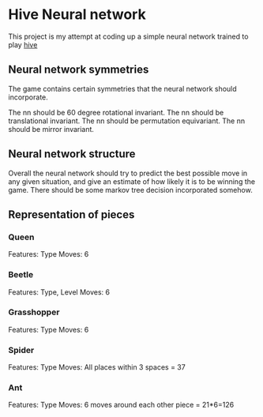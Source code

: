# Hive Neural network

This project is my attempt at coding up a simple neural network trained to play [hive](https://boardgamegeek.com/boardgame/2655/hive)

## Neural network symmetries
The game contains certain symmetries that the neural network should incorporate.

The nn should be 60 degree rotational invariant.
The nn should be translational invariant.
The nn should be permutation equivariant. 
The nn should be mirror invariant.

## Neural network structure
Overall the neural network should try to predict the best possible move in any given situation, and give an estimate of how likely it is to be winning the game.
There should be some markov tree decision incorporated somehow.

## Representation of pieces

### Queen
Features: Type
Moves: 6

### Beetle
Features: Type, Level
Moves: 6

### Grasshopper
Features: Type
Moves: 6

### Spider
Features: Type
Moves: All places within 3 spaces = 37

### Ant
Features: Type
Moves: 6 moves around each other piece = 21*6=126
